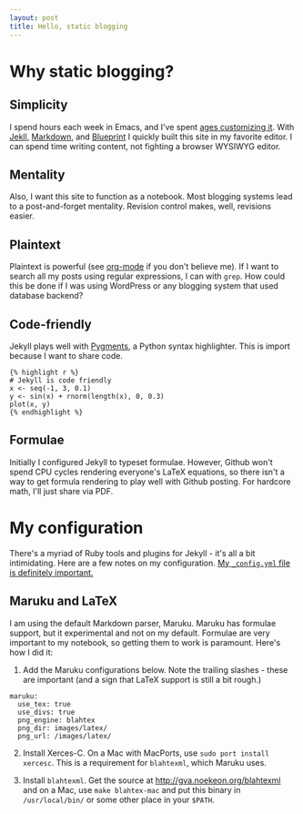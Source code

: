 ```yaml
---
layout: post
title: Hello, static blogging
---
```


# Why static blogging?

## Simplicity

I spend hours each week in Emacs, and I've spent [ages customizing
it](http://github.com/vsbuffalo/.emacs.d). With
[Jekll](http://github.com/mojombo/jekyll),
[Markdown](http://daringfireball.net/projects/markdown/syntax), and
[Blueprint](http://blueprintcss.org) I quickly built this site in my
favorite editor. I can spend time writing content, not fighting a
browser WYSIWYG editor.

## Mentality

Also, I want this site to function as a notebook. Most blogging
systems lead to a post-and-forget mentality. Revision control makes,
well, revisions easier.

## Plaintext

Plaintext is powerful (see [org-mode](http://orgmode.org/) if you
don't believe me). If I want to search all my posts using regular
expressions, I can with `grep`. How could this be done if I was using
WordPress or any blogging system that used database backend?

## Code-friendly

Jekyll plays well with [Pygments](http://pygments.org/), a Python
syntax highlighter. This is import because I want to share code. 

    {% highlight r %}
    # Jekyll is code friendly
    x <- seq(-1, 3, 0.1)
    y <- sin(x) + rnorm(length(x), 0, 0.3)
    plot(x, y)
    {% endhighlight %}

## Formulae

Initially I configured Jekyll to typeset formulae. However, Github
won't spend CPU cycles rendering everyone's LaTeX equations, so there
isn't a way to get formula rendering to play well with Github
posting. For hardcore math, I'll just share via PDF.

# My configuration

There's a myriad of Ruby tools and plugins for Jekyll - it's all a bit
intimidating. Here are a few notes on my configuration. [My
`_config.yml` file is definitely
important.](http://github.com/vsbuffalo/vsbuffalo.github.com/blob/master/_config.yml)

## Maruku and LaTeX
I am using the default Markdown parser, Maruku. Maruku has formulae
support, but it experimental and not on my default. Formulae are very
important to my notebook, so getting them to work is paramount. Here's
how I did it:

  1. Add the Maruku configurations below. Note the trailing slashes -
  these are important (and a sign that LaTeX support is still a bit
  rough.)

    maruku:
      use_tex: true
      use_divs: true
      png_engine: blahtex
      png_dir: images/latex/
      png_url: /images/latex/

  2. Install Xerces-C. On a Mac with MacPorts, use `sudo port install
  xercesc`. This is a requirement for `blahtexml`, which Maruku uses.

  3. Install `blahtexml`. Get the source at
  <http://gva.noekeon.org/blahtexml> and on a Mac, use `make
  blahtex-mac` and put this binary in `/usr/local/bin/` or some other
  place in your `$PATH`.



